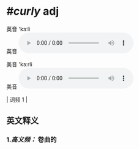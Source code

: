 # ***\#curly*** adj
英音 'kɜːli  
英音
<audio src="./media/curly-B.aac" controls="controls"></audio>

美音 'kɜːrli  
美音
<audio src="./media/curly2.aac" controls="controls"></audio>



| 词频 1 |  

英文释义
---
### 1.*高义频：* **卷曲的**  


